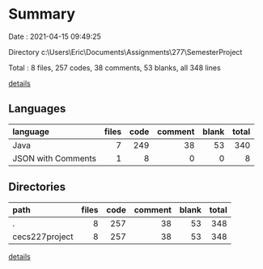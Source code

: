 # Summary

Date : 2021-04-15 09:49:25

Directory c:\Users\Eric\Documents\Assignments\277\SemesterProject

Total : 8 files,  257 codes, 38 comments, 53 blanks, all 348 lines

[details](details.md)

## Languages
| language | files | code | comment | blank | total |
| :--- | ---: | ---: | ---: | ---: | ---: |
| Java | 7 | 249 | 38 | 53 | 340 |
| JSON with Comments | 1 | 8 | 0 | 0 | 8 |

## Directories
| path | files | code | comment | blank | total |
| :--- | ---: | ---: | ---: | ---: | ---: |
| . | 8 | 257 | 38 | 53 | 348 |
| cecs227project | 8 | 257 | 38 | 53 | 348 |

[details](details.md)